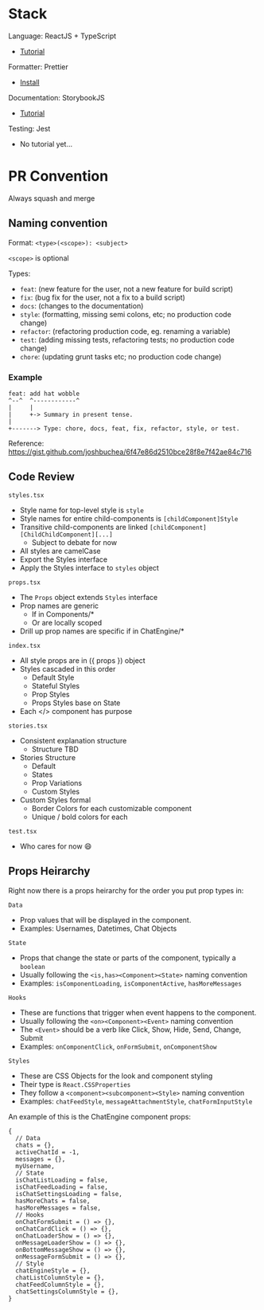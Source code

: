 # Stack

Language: ReactJS + TypeScript

- [Tutorial](https://www.youtube.com/watch?v=Z5iWr6Srsj8)

Formatter: Prettier

- [Install](https://marketplace.visualstudio.com/items?itemName=esbenp.prettier-vscode)

Documentation: StorybookJS

- [Tutorial](https://www.youtube.com/watch?v=lWk5SntifCU)

Testing: Jest

- No tutorial yet...

# PR Convention

Always squash and merge

## Naming convention

Format: `<type>(<scope>): <subject>`

`<scope>` is optional

Types:

- `feat`: (new feature for the user, not a new feature for build script)
- `fix`: (bug fix for the user, not a fix to a build script)
- `docs`: (changes to the documentation)
- `style`: (formatting, missing semi colons, etc; no production code change)
- `refactor`: (refactoring production code, eg. renaming a variable)
- `test`: (adding missing tests, refactoring tests; no production code change)
- `chore`: (updating grunt tasks etc; no production code change)

### Example

```
feat: add hat wobble
^--^  ^------------^
|     |
|     +-> Summary in present tense.
|
+-------> Type: chore, docs, feat, fix, refactor, style, or test.
```

Reference: https://gist.github.com/joshbuchea/6f47e86d2510bce28f8e7f42ae84c716

## Code Review

`styles.tsx`

- Style name for top-level style is `style `
- Style names for entire child-components is `[childComponent]Style`
- Transitive child-components are linked `[childComponent][ChildChildComponent][...]`
  - Subject to debate for now
- All styles are camelCase
- Export the Styles interface
- Apply the Styles interface to `styles` object

`props.tsx`

- The `Props` object extends `Styles` interface
- Prop names are generic
  - If in Components/\*
  - Or are locally scoped
- Drill up prop names are specific if in ChatEngine/\*

`index.tsx`

- All style props are in ({ props }) object
- Styles cascaded in this order
  - Default Style
  - Stateful Styles
  - Prop Styles
  - Props Styles base on State
- Each </> component has purpose

`stories.tsx`

- Consistent explanation structure
  - Structure TBD
- Stories Structure
  - Default
  - States
  - Prop Variations
  - Custom Styles
- Custom Styles formal
  - Border Colors for each customizable component
  - Unique / bold colors for each

`test.tsx`

- Who cares for now :smile:

## Props Heirarchy

Right now there is a props heirarchy for the order you put prop types in:

`Data`

- Prop values that will be displayed in the component.
- Examples: Usernames, Datetimes, Chat Objects

`State`

- Props that change the state or parts of the component, typically a `boolean`
- Usually following the `<is,has><Component><State>` naming convention
- Examples: `isComponentLoading`, `isComponentActive`, `hasMoreMessages`

`Hooks`

- These are functions that trigger when event happens to the component.
- Usually following the `<on><Component><Event>` naming convention
- The `<Event>` should be a verb like Click, Show, Hide, Send, Change, Submit
- Examples: `onComponentClick`, `onFormSubmit`, `onComponentShow`

`Styles`

- These are CSS Objects for the look and component styling
- Their type is `React.CSSProperties`
- They follow a `<component><subcomponent><Style>` naming convention
- Examples: `chatFeedStyle`, `messageAttachmentStyle`, `chatFormInputStyle`

An example of this is the ChatEngine component props:

```
{
  // Data
  chats = {},
  activeChatId = -1,
  messages = {},
  myUsername,
  // State
  isChatListLoading = false,
  isChatFeedLoading = false,
  isChatSettingsLoading = false,
  hasMoreChats = false,
  hasMoreMessages = false,
  // Hooks
  onChatFormSubmit = () => {},
  onChatCardClick = () => {},
  onChatLoaderShow = () => {},
  onMessageLoaderShow = () => {},
  onBottomMessageShow = () => {},
  onMessageFormSubmit = () => {},
  // Style
  chatEngineStyle = {},
  chatListColumnStyle = {},
  chatFeedColumnStyle = {},
  chatSettingsColumnStyle = {},
}
```
